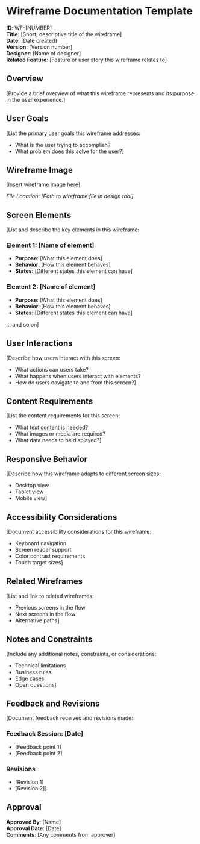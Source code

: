 # Wireframe Documentation Template

**ID**: WF-[NUMBER]  
**Title**: [Short, descriptive title of the wireframe]  
**Date**: [Date created]  
**Version**: [Version number]  
**Designer**: [Name of designer]  
**Related Feature**: [Feature or user story this wireframe relates to]

## Overview

[Provide a brief overview of what this wireframe represents and its purpose in the user experience.]

## User Goals

[List the primary user goals this wireframe addresses:
- What is the user trying to accomplish?
- What problem does this solve for the user?]

## Wireframe Image

[Insert wireframe image here]

*File Location: [Path to wireframe file in design tool]*

## Screen Elements

[List and describe the key elements in this wireframe:

### Element 1: [Name of element]
- **Purpose**: [What this element does]
- **Behavior**: [How this element behaves]
- **States**: [Different states this element can have]

### Element 2: [Name of element]
- **Purpose**: [What this element does]
- **Behavior**: [How this element behaves]
- **States**: [Different states this element can have]

... and so on]

## User Interactions

[Describe how users interact with this screen:
- What actions can users take?
- What happens when users interact with elements?
- How do users navigate to and from this screen?]

## Content Requirements

[List the content requirements for this screen:
- What text content is needed?
- What images or media are required?
- What data needs to be displayed?]

## Responsive Behavior

[Describe how this wireframe adapts to different screen sizes:
- Desktop view
- Tablet view
- Mobile view]

## Accessibility Considerations

[Document accessibility considerations for this wireframe:
- Keyboard navigation
- Screen reader support
- Color contrast requirements
- Touch target sizes]

## Related Wireframes

[List and link to related wireframes:
- Previous screens in the flow
- Next screens in the flow
- Alternative paths]

## Notes and Constraints

[Include any additional notes, constraints, or considerations:
- Technical limitations
- Business rules
- Edge cases
- Open questions]

## Feedback and Revisions

[Document feedback received and revisions made:

### Feedback Session: [Date]
- [Feedback point 1]
- [Feedback point 2]

### Revisions
- [Revision 1]
- [Revision 2]]

## Approval

**Approved By**: [Name]  
**Approval Date**: [Date]  
**Comments**: [Any comments from approver] 